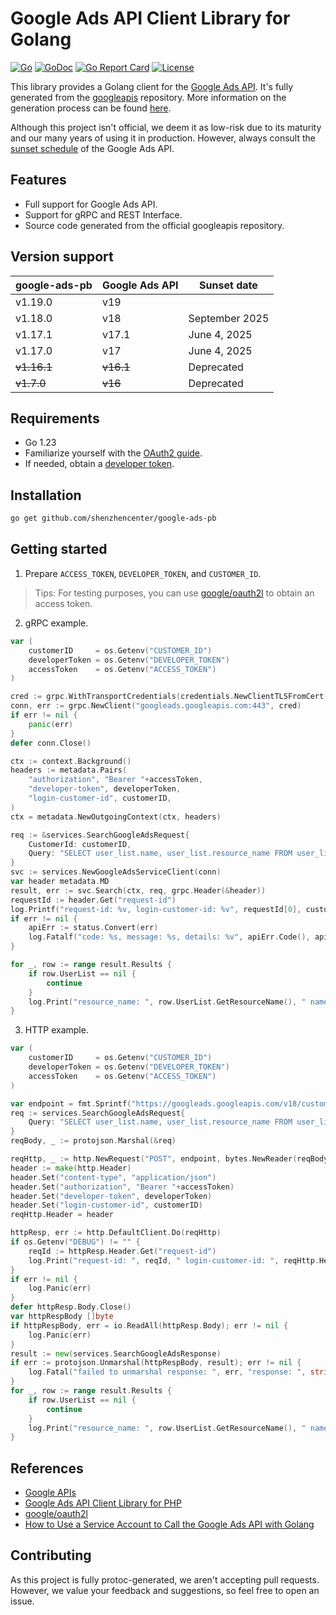 
# Google Ads API Client Library for Golang

[![Go](https://github.com/shenzhencenter/google-ads-pb/actions/workflows/go.yml/badge.svg?branch=main)](https://github.com/shenzhencenter/google-ads-pb/actions/workflows/go.yml)
[![GoDoc](https://godoc.org/github.com/shenzhencenter/google-ads-pb?status.svg)](https://pkg.go.dev/github.com/shenzhencenter/google-ads-pb)
[![Go Report Card](https://goreportcard.com/badge/github.com/shenzhencenter/google-ads-pb)](https://goreportcard.com/report/github.com/shenzhencenter/google-ads-pb)
[![License](https://img.shields.io/badge/License-Apache%202.0-blue.svg)](https://opensource.org/licenses/Apache-2.0)

This library provides a Golang client for the [Google Ads API](https://developers.google.com/google-ads/api/docs/start). It's fully generated from the [googleapis](https://github.com/googleapis/googleapis/tree/master/google/ads/googleads) repository. More information on the generation process can be found [here](https://github.com/shenzhencenter/google-ads-pb/blob/main/.github/workflows/generator.yml).

Although this project isn't official, we deem it as low-risk due to its maturity and our many years of using it in production. However, always consult the [sunset schedule](https://developers.google.com/google-ads/api/docs/sunset-dates) of the Google Ads API.

## Features

- Full support for Google Ads API.
- Support for gRPC and REST Interface.
- Source code generated from the official googleapis repository.

## Version support

| google-ads-pb      | Google Ads API   | Sunset date                  |
| ------------------ | ---------------- | ---------------------------- |
| v1.19.0            | v19              |                              |
| v1.18.0            | v18              | September 2025               |
| v1.17.1            | v17.1            | June 4, 2025                 |
| v1.17.0            | v17              | June 4, 2025                 |
| <del>v1.16.1</del> | <del>v16.1</del> | Deprecated                   |
| <del>v1.7.0</del>  | <del>v16</del>   | Deprecated                   |

## Requirements

- Go 1.23
- Familiarize yourself with the [OAuth2 guide](https://developers.google.com/google-ads/api/docs/oauth/overview).
- If needed, obtain a [developer token](https://developers.google.com/google-ads/api/docs/first-call/dev-token).

## Installation

```bash
go get github.com/shenzhencenter/google-ads-pb
```

## Getting started

1. Prepare `ACCESS_TOKEN`, `DEVELOPER_TOKEN`, and `CUSTOMER_ID`.

> Tips: For testing purposes, you can use [google/oauth2l](https://github.com/google/oauth2l) to obtain an access token.

2. gRPC example.

```go
var (
    customerID     = os.Getenv("CUSTOMER_ID")
    developerToken = os.Getenv("DEVELOPER_TOKEN")
    accessToken    = os.Getenv("ACCESS_TOKEN")
)

cred := grpc.WithTransportCredentials(credentials.NewClientTLSFromCert(nil, ""))
conn, err := grpc.NewClient("googleads.googleapis.com:443", cred)
if err != nil {
    panic(err)
}
defer conn.Close()

ctx := context.Background()
headers := metadata.Pairs(
    "authorization", "Bearer "+accessToken,
    "developer-token", developerToken,
    "login-customer-id", customerID,
)
ctx = metadata.NewOutgoingContext(ctx, headers)

req := &services.SearchGoogleAdsRequest{
    CustomerId: customerID,
    Query: "SELECT user_list.name, user_list.resource_name FROM user_list",
}
svc := services.NewGoogleAdsServiceClient(conn)
var header metadata.MD
result, err := svc.Search(ctx, req, grpc.Header(&header))
requestId := header.Get("request-id")
log.Printf("request-id: %v, login-customer-id: %v", requestId[0], customerID)
if err != nil {
    apiErr := status.Convert(err)
    log.Fatalf("code: %s, message: %s, details: %v", apiErr.Code(), apiErr.Message(), apiErr.Details())
}

for _, row := range result.Results {
    if row.UserList == nil {
        continue
    }
    log.Print("resource_name: ", row.UserList.GetResourceName(), " name: ", row.UserList.GetName())
}
```

3. HTTP example.

```go
var (
    customerID     = os.Getenv("CUSTOMER_ID")
    developerToken = os.Getenv("DEVELOPER_TOKEN")
    accessToken    = os.Getenv("ACCESS_TOKEN")
)

var endpoint = fmt.Sprintf("https://googleads.googleapis.com/v18/customers/%s/googleAds:search", customerID)
req := services.SearchGoogleAdsRequest{
    Query: "SELECT user_list.name, user_list.resource_name FROM user_list",
}
reqBody, _ := protojson.Marshal(&req)

reqHttp, _ := http.NewRequest("POST", endpoint, bytes.NewReader(reqBody))
header := make(http.Header)
header.Set("content-type", "application/json")
header.Set("authorization", "Bearer "+accessToken)
header.Set("developer-token", developerToken)
header.Set("login-customer-id", customerID)
reqHttp.Header = header

httpResp, err := http.DefaultClient.Do(reqHttp)
if os.Getenv("DEBUG") != "" {
    reqId := httpResp.Header.Get("request-id")
    log.Print("request-id: ", reqId, " login-customer-id: ", reqHttp.Header.Get("login-customer-id"))
}
if err != nil {
    log.Panic(err)
}
defer httpResp.Body.Close()
var httpRespBody []byte
if httpRespBody, err = io.ReadAll(httpResp.Body); err != nil {
    log.Panic(err)
}
result := new(services.SearchGoogleAdsResponse)
if err := protojson.Unmarshal(httpRespBody, result); err != nil {
    log.Fatal("failed to unmarshal response: ", err, "response: ", string(httpRespBody))
}
for _, row := range result.Results {
    if row.UserList == nil {
        continue
    }
    log.Print("resource_name: ", row.UserList.GetResourceName(), " name: ", row.UserList.GetName())
}
```

## References

- [Google APIs](https://github.com/googleapis/googleapis)
- [Google Ads API Client Library for PHP](https://github.com/googleads/google-ads-php)
- [google/oauth2l](https://github.com/google/oauth2l)
- [How to Use a Service Account to Call the Google Ads API with Golang](https://www.liaozhen.cn/posts/how-to-use-service-account-call-google-ads-api/)

## Contributing

As this project is fully protoc-generated, we aren't accepting pull requests. However, we value your feedback and suggestions, so feel free to open an issue.
